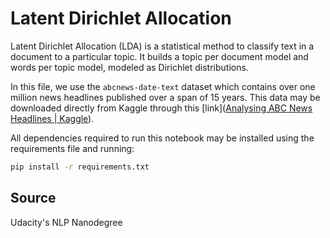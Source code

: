 # Latent Dirichlet Allocation

Latent Dirichlet Allocation (LDA) is a statistical method to classify text in a document to a particular topic. It builds a topic per document model and words per topic model, modeled as Dirichlet distributions.

In this file, we use the `abcnews-date-text` dataset which contains over one million news headlines published over a span of 15 years.  This data may be downloaded directly from Kaggle through this [link]([Analysing ABC News Headlines | Kaggle](https://www.kaggle.com/franciscadias/analysing-abc-news-headlines/data)).

All dependencies required to run this notebook may be installed using the requirements file and running:

```bash
pip install -r requirements.txt
```

## Source

Udacity's NLP Nanodegree
